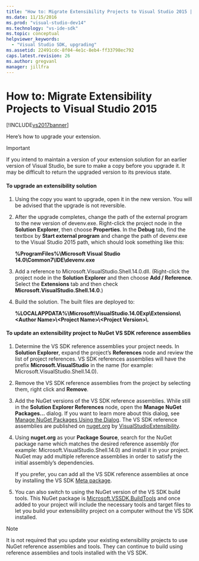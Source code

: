 ```yaml
---
title: "How to: Migrate Extensibility Projects to Visual Studio 2015 | Microsoft Docs"
ms.date: 11/15/2016
ms.prod: "visual-studio-dev14"
ms.technology: "vs-ide-sdk"
ms.topic: conceptual
helpviewer_keywords: 
  - "Visual Studio SDK, upgrading"
ms.assetid: 22491cdc-8f04-4e1c-8eb4-ff33798ec792
caps.latest.revision: 26
ms.author: gregvanl
manager: jillfra
---
```

# How to: Migrate Extensibility Projects to Visual Studio 2015
[!INCLUDE[vs2017banner](../includes/vs2017banner.md)]

Here’s how to upgrade your extension.  
  
> [!IMPORTANT]
> If you intend to maintain a version of your extension solution for an earlier version of Visual Studio, be sure to make a copy before you upgrade it. It may be difficult to return the upgraded version to its previous state.  
  
#### To upgrade an extensibility solution  
  
1. Using the copy you want to upgrade, open it in the new version. You will be advised that the upgrade is not reversible.  
  
2. After the upgrade completes, change the path of the external program to the new version of devenv.exe. Right-click the project node in the **Solution Explorer**, then choose **Properties**. In the **Debug** tab, find the textbox by **Start external program** and change the path of devenv.exe to the Visual Studio 2015 path, which should look something like this:  
  
     **%ProgramFiles%\Microsoft Visual Studio 14.0\Common7\IDE\devenv.exe**  
  
3. Add a reference to Microsoft.VisualStudio.Shell.14.0.dll. (Right-click the project node in the **Solution Explorer** and then choose **Add / Reference**. Select the **Extensions** tab and then check **Microsoft.VisualStudio.Shell.14.0**.)  
  
4. Build the solution. The built files are deployed to:  
  
     **%LOCALAPPDATA%\Microsoft\VisualStudio.14.0Exp\Extensions\\<Author Name\>\\<Project Name\>\\<Project Version\>\\**.  
  
#### To update an extensibility project to NuGet VS SDK reference assemblies  
  
1. Determine the VS SDK reference assemblies your project needs.  In **Solution Explorer**, expand the project’s **References** node and review the list of project references.  VS SDK references assemblies will have the prefix **Microsoft.VisualStudio** in the name (for example: Microsoft.VisualStudio.Shell.14.0).  
  
2. Remove the VS SDK reference assemblies from the project by selecting them, right click and **Remove**.  
  
3. Add the NuGet versions of the VS SDK reference assemblies.  While still in the **Solution Explorer References** node, open the **Manage NuGet Packages…** dialog.  If you want to learn more about this dialog, see [Manage NuGet Packages Using the Dialog](https://docs.microsoft.com/nuget/consume-packages/install-use-packages-visual-studio). The VS SDK reference assemblies are published on [nuget.org](https://www.nuget.org/) by [VisualStudioExtensibility](https://www.nuget.org/profiles/VisualStudioExtensibility).  
  
4. Using **nuget.org** as your **Package Source**, search for the NuGet package name which matches the desired reference assembly (for example: Microsoft.VisualStudio.Shell.14.0) and install it in your project.  NuGet may add multiple reference assemblies in order to satisfy the initial assembly’s dependencies.  
  
     If you prefer, you can add all the VS SDK reference assemblies at once by installing the VS SDK [Meta package](https://www.nuget.org/packages/VSSDK_Reference_Assemblies).  
  
5. You can also switch to using the NuGet version of the VS SDK build tools. This NuGet package is [Microsoft.VSSDK.BuildTools](https://www.nuget.org/packages/Microsoft.VSSDK.BuildTools) and once added to your project will include the necessary tools and target files to let you build your extensibility project on a computer without the VS SDK installed.  
  
> [!NOTE]
> It is not required that you update your existing extensibility projects to use NuGet reference assemblies and tools.  They can continue to build using reference assemblies and tools installed with the VS SDK.
